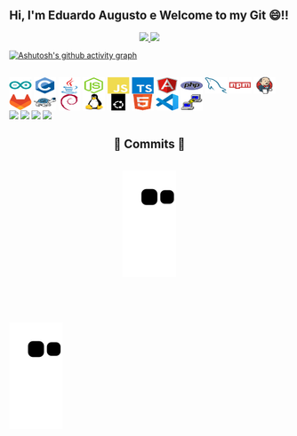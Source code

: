 <!-- Título -->
## Hi, I'm Eduardo Augusto e Welcome to my Git 😄!!

<div align="center">
  <a href="https://github.com/eaugusto7">
  <img height="180em" src="https://github-readme-stats.vercel.app/api?username=eaugusto7&show_icons=true&theme=dark&include_all_commits=true&count_private=true"/>
  <img height="180em" src="https://github-readme-stats.vercel.app/api/top-langs/?username=eaugusto7&layout=compact&langs_count=7&theme=dark"/>
</div>

[![Ashutosh's github activity graph](https://github-readme-activity-graph.vercel.app/graph?username=eaugusto7&bg_color=0d1117&color=b13583&line=b13583&point=ff9494&area=true&hide_border=true)](https://github.com/ashutosh00710/github-readme-activity-graph)

<!-- Ícones de Linguagens e Tecnologias utilizadas -->
<div style="display: inline_block"><br>
  <img align="center" alt="Edu-Js" height="30" width="40" src="https://raw.githubusercontent.com/devicons/devicon/master/icons/arduino/arduino-original.svg">
  <img align="center" alt="Edu-Js" height="30" width="40" src="https://raw.githubusercontent.com/devicons/devicon/master/icons/c/c-original.svg">
  <img align="center" alt="Edu-Js" height="30" width="40" src="https://raw.githubusercontent.com/devicons/devicon/master/icons/java/java-original.svg">
  <img align="center" alt="Edu-Js" height="30" width="40" src="https://raw.githubusercontent.com/devicons/devicon/master/icons/nodejs/nodejs-original.svg">
  <img align="center" alt="Edu-Js" height="30" width="40" src="https://raw.githubusercontent.com/devicons/devicon/master/icons/javascript/javascript-plain.svg">
  <img align="center" alt="Edu-Ts" height="30" width="40" src="https://raw.githubusercontent.com/devicons/devicon/master/icons/typescript/typescript-plain.svg">
  <img align="center" alt="Edu-Ts" height="30" width="40" src="https://raw.githubusercontent.com/devicons/devicon/master/icons/angularjs/angularjs-original.svg">
  <img align="center" alt="Edu-Ts" height="30" width="40" src="https://raw.githubusercontent.com/devicons/devicon/master/icons/php/php-original.svg">
  <img align="center" alt="Edu-Ts" height="30" width="40" src="https://raw.githubusercontent.com/devicons/devicon/master/icons/mysql/mysql-original.svg">
  <img align="center" alt="Edu-Ts" height="30" width="40" src="https://raw.githubusercontent.com/devicons/devicon/master/icons/npm/npm-original-wordmark.svg">
  <img align="center" alt="Edu-Ts" height="30" width="40" src="https://raw.githubusercontent.com/devicons/devicon/master/icons/jenkins/jenkins-original.svg">
  <img align="center" alt="Edu-Ts" height="30" width="40" src="https://raw.githubusercontent.com/devicons/devicon/master/icons/gitlab/gitlab-original.svg">
  <img align="center" alt="Edu-Ts" height="30" width="40" src="https://raw.githubusercontent.com/devicons/devicon/master/icons/tortoisegit/tortoisegit-original.svg">
  <img align="center" alt="Edu-Ts" height="30" width="40" src="https://raw.githubusercontent.com/devicons/devicon/master/icons/debian/debian-original.svg">
  <img align="center" alt="Edu-Ts" height="30" width="40" src="https://raw.githubusercontent.com/devicons/devicon/master/icons/linux/linux-original.svg">
  <img align="center" alt="Edu-Ts" height="30" width="40" src="https://raw.githubusercontent.com/devicons/devicon/master/icons/ubuntu/ubuntu-plain.svg">
  <img align="center" alt="Edu-HTML" height="30" width="40" src="https://raw.githubusercontent.com/devicons/devicon/master/icons/html5/html5-original.svg">
  <img align="center" alt="Edu-CSS" height="30" width="40" src="https://raw.githubusercontent.com/devicons/devicon/master/icons/vscode/vscode-original.svg">
  <img align="center" alt="Edu-CSS" height="30" width="40" src="https://raw.githubusercontent.com/devicons/devicon/master/icons/putty/putty-original.svg">
  </div>

<!-- Ícones e Links de Redes Sociais -->
<div> 
  <a href="http://youtube.com/c/EAugusto" target="_blank"><img src="https://img.shields.io/badge/YouTube-FF0000?style=for-the-badge&logo=youtube&logoColor=white" target="_blank"></a>
 	<a href="https://www.twitch.tv/EAugusto79" target="_blank"><img src="https://img.shields.io/badge/Twitch-9146FF?style=for-the-badge&logo=twitch&logoColor=white" target="_blank"></a>
  <a href = "mailto:edborges96@gmail.com"><img src="https://img.shields.io/badge/-Gmail-%23333?style=for-the-badge&logo=gmail&logoColor=white" target="_blank"></a>
  <a href="https://www.linkedin.com/in/eduardoaugusto79/" target="_blank"><img src="https://img.shields.io/badge/-LinkedIn-%230077B5?style=for-the-badge&logo=linkedin&logoColor=white" target="_blank"></a> 

  <div align="center">
    <h2>🐍 Commits 🐍</h2>
    <br>
    <img alt="snake eating my contributions" src="https://raw.githubusercontent.com/eaugusto7/eaugusto7/output/github-contribution-grid-snake.svg" />
  
  <br/><br/><br/>
</div>
 
  <!-- Chamada da animação da Cobrinha, a partir das planilhas de Commit realizados -->
  ![Snake animation](https://github.com/eaugusto7/eaugusto7/blob/output/github-contribution-grid-snake.svg)
 
</div>
